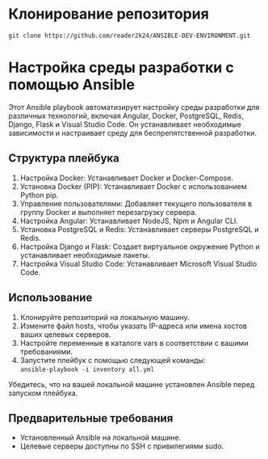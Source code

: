 <h1>Клонирование репозитория</h1>
<pre><code>git clone https://github.com/reader2k24/ANSIBLE-DEV-ENVIRONMENT.git</code></pre>

<h1>Настройка среды разработки с помощью Ansible</h1>
<p>Этот Ansible playbook автоматизирует настройку среды разработки для различных технологий, включая Angular, Docker, PostgreSQL, Redis, Django, Flask и Visual Studio Code. Он устанавливает необходимые зависимости и настраивает среду для беспрепятственной разработки.</p>

<h2>Структура плейбука</h2>
<ol>
  <li>Настройка Docker: Устанавливает Docker и Docker-Compose.</li>
  <li>Установка Docker (PIP): Устанавливает Docker с использованием Python pip.</li>
  <li>Управление пользователями: Добавляет текущего пользователя в группу Docker и выполняет перезагрузку сервера.</li>
  <li>Настройка Angular: Устанавливает NodeJS, Npm и Angular CLI.</li>
  <li>Установка PostgreSQL и Redis: Устанавливает серверы PostgreSQL и Redis.</li>
  <li>Настройка Django и Flask: Создает виртуальное окружение Python и устанавливает необходимые пакеты.</li>
  <li>Настройка Visual Studio Code: Устанавливает Microsoft Visual Studio Code.</li>
</ol>

<h2>Использование</h2>
<ol>
  <li>Клонируйте репозиторий на локальную машину.</li>
  <li>Измените файл hosts, чтобы указать IP-адреса или имена хостов ваших целевых серверов.</li>
  <li>Настройте переменные в каталоге vars в соответствии с вашими требованиями.</li>
  <li>Запустите плейбук с помощью следующей команды:<br><code>ansible-playbook -i inventory all.yml</code></li>
</ol>
<p>Убедитесь, что на вашей локальной машине установлен Ansible перед запуском плейбука.</p>

<h2>Предварительные требования</h2>
<ul>
  <li>Установленный Ansible на локальной машине.</li>
  <li>Целевые серверы доступны по SSH с привилегиями sudo.</li>
</ul>
